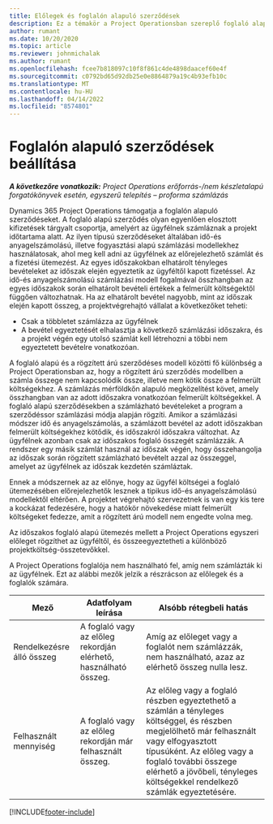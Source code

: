 ```yaml
---
title: Előlegek és foglalón alapuló szerződések
description: Ez a témakör a Project Operationsban szereplő foglaló alapú szerződési modellek és előlegek információit tartalmazza.
author: rumant
ms.date: 10/20/2020
ms.topic: article
ms.reviewer: johnmichalak
ms.author: rumant
ms.openlocfilehash: fcee7b818097c10f8f861c4de4898daacef60e4f
ms.sourcegitcommit: c0792bd65d92db25e0e8864879a19c4b93efb10c
ms.translationtype: MT
ms.contentlocale: hu-HU
ms.lasthandoff: 04/14/2022
ms.locfileid: "8574801"
---
```

# <a name="advances-and-retainer-based-contracts"></a>Foglalón alapuló szerződések beállítása


_**A következőre vonatkozik:** Project Operations erőforrás-/nem készletalapú forgatókönyvek esetén, egyszerű telepítés – proforma számlázás_

Dynamics 365 Project Operations támogatja a foglalón alapuló szerződéseket. A foglaló alapú szerződés olyan egyenlően elosztott kifizetések tárgyalt csoportja, amelyért az ügyfélnek számláznak a projekt időtartama alatt. Az ilyen típusú szerződéseket általában idő-és anyagelszámolású, illetve fogyasztási alapú számlázási modellekhez használatosak, ahol meg kell adni az ügyfélnek az előrejelezhető számlát és a fizetési ütemezést. Az egyes időszakokban elhatárolt tényleges bevételeket az időszak elején egyeztetik az ügyféltől kapott fizetéssel. Az idő-és anyagelszámolású számlázási modell fogalmával összhangban az egyes időszakok során elhatárolt bevételi értékek a felmerült költségektől függően változhatnak. Ha az elhatárolt bevétel nagyobb, mint az időszak elején kapott összeg, a projektvégrehajtó vállalat a következőket teheti:

- Csak a többletet számlázza az ügyfélnek 
- A bevétel egyeztetését elhalasztja a következő számlázási időszakra, és a projekt végén egy utolsó számlát kell létrehozni a többi nem egyeztetett bevételre vonatkozóan.

A foglaló alapú és a rögzített árú szerződéses modell közötti fő különbség a Project Operationsban az, hogy a rögzített árú szerződés modellben a számla összege nem kapcsolódik össze, illetve nem kötik össze a felmerült költségekhez. A számlázás mérföldkőn alapuló megközelítést követ, amely összhangban van az adott időszakra vonatkozóan felmerült költségekkel. A foglaló alapú szerződésekben a számlázható bevételeket a program a szerződéssor számlázási módja alapján rögzíti. Amikor a számlázási módszer idő és anyagelszámolás, a számlázott bevétel az adott időszakban felmerült költségekhez kötődik, és időszakról időszakra változhat. Az ügyfélnek azonban csak az időszakos foglaló összegét számlázzák. A rendszer egy másik számlát használ az időszak végén, hogy összehangolja az időszak során rögzített számlázható bevételt azzal az összeggel, amelyet az ügyfélnek az időszak kezdetén számláztak.

Ennek a módszernek az az előnye, hogy az ügyfél költségei a foglaló ütemezésében előrejelezhetők lesznek a tipikus idő-és anyagelszámolású modellektől eltérően. A projektet végrehajtó szervezetnek is van egy kis tere a kockázat fedezésére, hogy a hatókör növekedése miatt felmerült költségeket fedezze, amit a rögzített árú modell nem engedte volna meg.

Az időszakos foglaló alapú ütemezés mellett a Project Operations egyszeri előleget rögzíthet az ügyféltől, és összeegyeztetheti a különböző projektköltség-összetevőkkel.

A Project Operations foglalója nem használható fel, amíg nem számlázták ki az ügyfélnek. Ezt az alábbi mezők jelzik a részrácson az előlegek és a foglalók számára.

| Mező | Adatfolyam leírása | Alsóbb rétegbeli hatás |
| --- | --- | --- |
| Rendelkezésre álló összeg | A foglaló vagy az előleg rekordján elérhető, használható összeg. | Amíg az előleget vagy a foglalót nem számlázzák, nem használható, azaz az elérhető összeg nulla lesz. |
| Felhasznált mennyiség | A foglaló vagy az előleg rekordján már felhasznált összeg. | Az előleg vagy a foglaló részben egyeztethető a számlán a tényleges költséggel, és részben megjelölhető már felhasznált vagy elfogyasztott típusúként. Az előleg vagy a foglaló további összege elérhető a jövőbeli, tényleges költségekkel rendelkező számlák egyeztetésére. |


[!INCLUDE[footer-include](../../includes/footer-banner.md)]